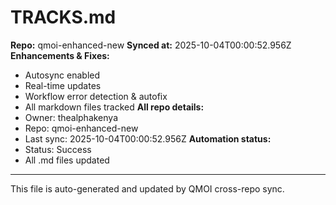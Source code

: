 # TRACKS.md

**Repo:** qmoi-enhanced-new
**Synced at:** 2025-10-04T00:00:52.956Z
**Enhancements & Fixes:**
- Autosync enabled
- Real-time updates
- Workflow error detection & autofix
- All markdown files tracked
**All repo details:**
- Owner: thealphakenya
- Repo: qmoi-enhanced-new
- Last sync: 2025-10-04T00:00:52.956Z
**Automation status:**
- Status: Success
- All .md files updated
---
This file is auto-generated and updated by QMOI cross-repo sync.
